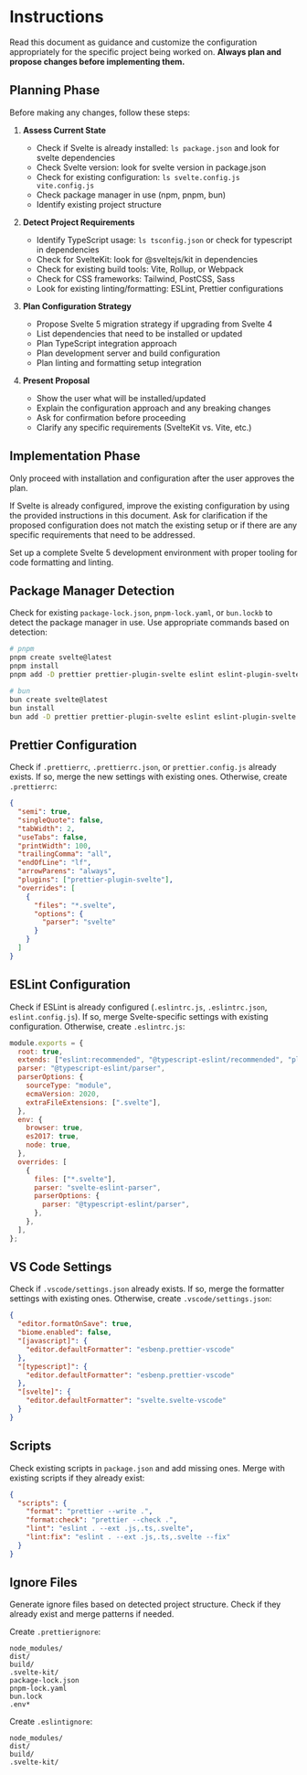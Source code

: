 # Instructions

Read this document as guidance and customize the configuration appropriately for the specific project being worked on. **Always plan and propose changes before implementing them.**

## Planning Phase

Before making any changes, follow these steps:

1. **Assess Current State**

   - Check if Svelte is already installed: `ls package.json` and look for svelte dependencies
   - Check Svelte version: look for svelte version in package.json
   - Check for existing configuration: `ls svelte.config.js vite.config.js`
   - Check package manager in use (npm, pnpm, bun)
   - Identify existing project structure

2. **Detect Project Requirements**

   - Identify TypeScript usage: `ls tsconfig.json` or check for typescript in dependencies
   - Check for SvelteKit: look for @sveltejs/kit in dependencies
   - Check for existing build tools: Vite, Rollup, or Webpack
   - Check for CSS frameworks: Tailwind, PostCSS, Sass
   - Look for existing linting/formatting: ESLint, Prettier configurations

3. **Plan Configuration Strategy**

   - Propose Svelte 5 migration strategy if upgrading from Svelte 4
   - List dependencies that need to be installed or updated
   - Plan TypeScript integration approach
   - Plan development server and build configuration
   - Plan linting and formatting setup integration

4. **Present Proposal**
   - Show the user what will be installed/updated
   - Explain the configuration approach and any breaking changes
   - Ask for confirmation before proceeding
   - Clarify any specific requirements (SvelteKit vs. Vite, etc.)

## Implementation Phase

Only proceed with installation and configuration after the user approves the plan.

If Svelte is already configured, improve the existing configuration by using the provided instructions in this document. Ask for clarification if the proposed configuration does not match the existing setup or if there are any specific requirements that need to be addressed.

Set up a complete Svelte 5 development environment with proper tooling for code formatting and linting.

## Package Manager Detection

Check for existing `package-lock.json`, `pnpm-lock.yaml`, or `bun.lockb` to detect the package manager in use. Use appropriate commands based on detection:

```bash
# pnpm
pnpm create svelte@latest
pnpm install
pnpm add -D prettier prettier-plugin-svelte eslint eslint-plugin-svelte @typescript-eslint/eslint-plugin @typescript-eslint/parser

# bun
bun create svelte@latest
bun install
bun add -D prettier prettier-plugin-svelte eslint eslint-plugin-svelte @typescript-eslint/eslint-plugin @typescript-eslint/parser
```

## Prettier Configuration

Check if `.prettierrc`, `.prettierrc.json`, or `prettier.config.js` already exists. If so, merge the new settings with existing ones. Otherwise, create `.prettierrc`:

```json
{
  "semi": true,
  "singleQuote": false,
  "tabWidth": 2,
  "useTabs": false,
  "printWidth": 100,
  "trailingComma": "all",
  "endOfLine": "lf",
  "arrowParens": "always",
  "plugins": ["prettier-plugin-svelte"],
  "overrides": [
    {
      "files": "*.svelte",
      "options": {
        "parser": "svelte"
      }
    }
  ]
}
```

## ESLint Configuration

Check if ESLint is already configured (`.eslintrc.js`, `.eslintrc.json`, `eslint.config.js`). If so, merge Svelte-specific settings with existing configuration. Otherwise, create `.eslintrc.js`:

```javascript
module.exports = {
  root: true,
  extends: ["eslint:recommended", "@typescript-eslint/recommended", "plugin:svelte/recommended"],
  parser: "@typescript-eslint/parser",
  parserOptions: {
    sourceType: "module",
    ecmaVersion: 2020,
    extraFileExtensions: [".svelte"],
  },
  env: {
    browser: true,
    es2017: true,
    node: true,
  },
  overrides: [
    {
      files: ["*.svelte"],
      parser: "svelte-eslint-parser",
      parserOptions: {
        parser: "@typescript-eslint/parser",
      },
    },
  ],
};
```

## VS Code Settings

Check if `.vscode/settings.json` already exists. If so, merge the formatter settings with existing ones. Otherwise, create `.vscode/settings.json`:

```json
{
  "editor.formatOnSave": true,
  "biome.enabled": false,
  "[javascript]": {
    "editor.defaultFormatter": "esbenp.prettier-vscode"
  },
  "[typescript]": {
    "editor.defaultFormatter": "esbenp.prettier-vscode"
  },
  "[svelte]": {
    "editor.defaultFormatter": "svelte.svelte-vscode"
  }
}
```

## Scripts

Check existing scripts in `package.json` and add missing ones. Merge with existing scripts if they already exist:

```json
{
  "scripts": {
    "format": "prettier --write .",
    "format:check": "prettier --check .",
    "lint": "eslint . --ext .js,.ts,.svelte",
    "lint:fix": "eslint . --ext .js,.ts,.svelte --fix"
  }
}
```

## Ignore Files

Generate ignore files based on detected project structure. Check if they already exist and merge patterns if needed.

Create `.prettierignore`:

```
node_modules/
dist/
build/
.svelte-kit/
package-lock.json
pnpm-lock.yaml
bun.lock
.env*
```

Create `.eslintignore`:

```
node_modules/
dist/
build/
.svelte-kit/
```
